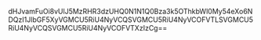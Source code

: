 dHJvamFuOi8vUlJ5MzRHR3dzUHQ0N1N1Q0Bza3k5OThkbWl0My54eXo6NDQzI1JlbGF5XyVGMCU5RiU4NyVCQSVGMCU5RiU4NyVCOFVTLSVGMCU5RiU4NyVCQSVGMCU5RiU4NyVCOFVTXzIzCg==
